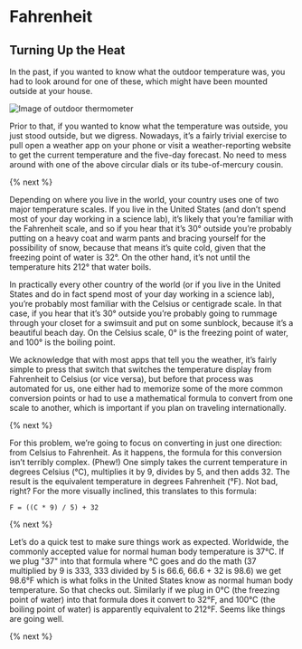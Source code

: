 # Fahrenheit

## Turning Up the Heat

In the past, if you wanted to know what the outdoor temperature was, you had to look around for one of these, which might have been mounted outside at your house.

![Image of outdoor thermometer](https://images-na.ssl-images-amazon.com/images/I/71qi9k9byRL._SL1500_.jpg)

Prior to that, if you wanted to know what the temperature was outside, you just stood outside, but we digress. Nowadays, it’s a fairly trivial exercise to pull open a weather app on your phone or visit a weather-reporting website to get the current temperature and the five-day forecast. No need to mess around with one of the above circular dials or its tube-of-mercury cousin.

{% next %}

Depending on where you live in the world, your country uses one of two major temperature scales. If you live in the United States (and don’t spend most of your day working in a science lab), it’s likely that you’re familiar with the Fahrenheit scale, and so if you hear that it’s 30° outside you’re probably putting on a heavy coat and warm pants and bracing yourself for the possibility of snow, because that means it’s quite cold, given that the freezing point of water is 32°. On the other hand, it’s not until the temperature hits 212° that water boils.

In practically every other country of the world (or if you live in the United States and do in fact spend most of your day working in a science lab), you’re probably most familiar with the Celsius or centigrade scale. In that case, if you hear that it’s 30° outside you’re probably going to rummage through your closet for a swimsuit and put on some sunblock, because it’s a beautiful beach day. On the Celsius scale, 0° is the freezing point of water, and 100° is the boiling point.

We acknowledge that with most apps that tell you the weather, it’s fairly simple to press that switch that switches the temperature display from Fahrenheit to Celsius (or vice versa), but before that process was automated for us, one either had to memorize some of the more common conversion points or had to use a mathematical formula to convert from one scale to another, which is important if you plan on traveling internationally.

{% next %}

For this problem, we’re going to focus on converting in just one direction: from Celsius to Fahrenheit. As it happens, the formula for this conversion isn’t terribly complex. (Phew!) One simply takes the current temperature in degrees Celsius (°C), multiplies it by 9, divides by 5, and then adds 32. The result is the equivalent temperature in degrees Fahrenheit (°F). Not bad, right? For the more visually inclined, this translates to this formula:

```
F = ((C * 9) / 5) + 32
```

{% next %}

Let’s do a quick test to make sure things work as expected. Worldwide, the commonly accepted value for normal human body temperature is 37°C. If we plug "37" into that formula where °C goes and do the math (37 multiplied by 9 is 333, 333 divided by 5 is 66.6, 66.6 + 32 is 98.6) we get 98.6°F which is what folks in the United States know as normal human body temperature. So that checks out. Similarly if we plug in 0°C (the freezing point of water) into that formula does it convert to 32°F, and 100°C (the boiling point of water) is apparently equivalent to 212°F. Seems like things are going well.

{% next %}
